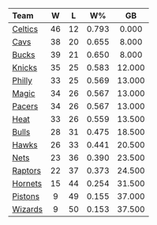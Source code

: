 | Team                            |  W  |  L  |  W%   |   GB   |
|:--------------------------------|:---:|:---:|:-----:|:------:|
| [Celtics](/r/bostonceltics)     | 46  | 12  | 0.793 | 0.000  |
| [Cavs](/r/clevelandcavs)        | 38  | 20  | 0.655 | 8.000  |
| [Bucks](/r/MkeBucks)            | 39  | 21  | 0.650 | 8.000  |
| [Knicks](/r/NYKnicks)           | 35  | 25  | 0.583 | 12.000 |
| [Philly](/r/sixers)             | 33  | 25  | 0.569 | 13.000 |
| [Magic](/r/OrlandoMagic)        | 34  | 26  | 0.567 | 13.000 |
| [Pacers](/r/pacers)             | 34  | 26  | 0.567 | 13.000 |
| [Heat](/r/heat)                 | 33  | 26  | 0.559 | 13.500 |
| [Bulls](/r/chicagobulls)        | 28  | 31  | 0.475 | 18.500 |
| [Hawks](/r/AtlantaHawks)        | 26  | 33  | 0.441 | 20.500 |
| [Nets](/r/GoNets)               | 23  | 36  | 0.390 | 23.500 |
| [Raptors](/r/torontoraptors)    | 22  | 37  | 0.373 | 24.500 |
| [Hornets](/r/CharlotteHornets)  | 15  | 44  | 0.254 | 31.500 |
| [Pistons](/r/DetroitPistons)    |  9  | 49  | 0.155 | 37.000 |
| [Wizards](/r/washingtonwizards) |  9  | 50  | 0.153 | 37.500 |